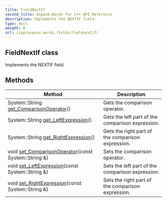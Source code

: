 ```yaml
---
title: FieldNextIf
second_title: Aspose.Words for C++ API Reference
description: Implements the NEXTIF field. 
type: docs
weight: 0
url: /cpp/aspose.words.fields/fieldnextif/
---
```

## FieldNextIf class


Implements the NEXTIF field. 

## Methods

| Method | Description |
| --- | --- |
| System::String [get_ComparisonOperator](./get_comparisonoperator/)() | Gets the comparison operator.  |
| System::String [get_LeftExpression](./get_leftexpression/)() | Gets the left part of the comparison expression.  |
| System::String [get_RightExpression](./get_rightexpression/)() | Gets the right part of the comparison expression.  |
| void [set_ComparisonOperator](./set_comparisonoperator/)(const System::String &) | Sets the comparison operator.  |
| void [set_LeftExpression](./set_leftexpression/)(const System::String &) | Sets the left part of the comparison expression.  |
| void [set_RightExpression](./set_rightexpression/)(const System::String &) | Sets the right part of the comparison expression.  |
